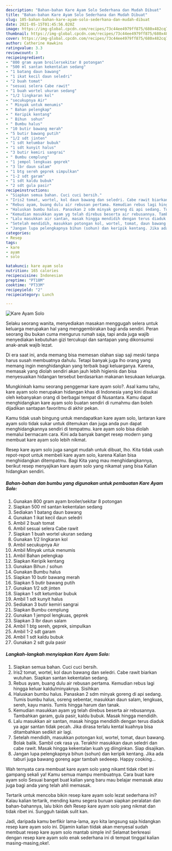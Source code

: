 ```yaml
---
description: "Bahan-bahan Kare Ayam Solo Sederhana dan Mudah Dibuat"
title: "Bahan-bahan Kare Ayam Solo Sederhana dan Mudah Dibuat"
slug: 105-bahan-bahan-kare-ayam-solo-sederhana-dan-mudah-dibuat
date: 2021-05-15T01:45:56.020Z
image: https://img-global.cpcdn.com/recipes/73c44ee4979ff875/680x482cq70/kare-ayam-solo-foto-resep-utama.jpg
thumbnail: https://img-global.cpcdn.com/recipes/73c44ee4979ff875/680x482cq70/kare-ayam-solo-foto-resep-utama.jpg
cover: https://img-global.cpcdn.com/recipes/73c44ee4979ff875/680x482cq70/kare-ayam-solo-foto-resep-utama.jpg
author: Catherine Hawkins
ratingvalue: 3.3
reviewcount: 3
recipeingredient:
- "800 gram ayam broilersekitar 8 potongan"
- "500 ml santan kekentalan sedang"
- "1 batang daun bawang"
- "1 ikat kecil daun seledri"
- "2 buah tomat"
- "sesuai selera Cabe rawit"
- "1 buah wortel ukuran sedang"
- "1/2 lingkaran kol"
- "secukupnya Air"
- " Minyak untuk menumis"
- " Bahan pelengkap"
- " Keripik kentang"
- " Bihun  sohun"
- " Bumbu halus"
- "10 butir bawang merah"
- "5 butir bawang putih"
- "1/2 sdt jinten"
- "1 sdt ketumbar bubuk"
- "1 sdt kunyit halus"
- "3 butir kemiri sangrai"
- " Bumbu cemplung"
- "1 jempol lengkuas geprek"
- "3 lbr daun salam"
- "1 btg sereh geprek simpulkan"
- "1-2 sdt garam"
- "1 sdt kaldu bubuk"
- "2 sdt gula pasir"
recipeinstructions:
- "Siapkan semua bahan. Cuci cuci bersih."
- "Iris2 tomat, wortel, kol daun bawang dan seledri. Cabe rawit biarkan wutuhan. Siapkan santan kekentalan sedang."
- "Rebus ayam, buang dulu air rebusan pertama. Kemudian rebus lagi hingga keluar kaldu/minyaknya. Sisihkan"
- "Haluskan bumbu halus. Panaskan 2 sdm minyak goreng di api sedang. Tumis bumbu halus, osreng sebentar, masukkan daun salam, lengkuas, sereh, kayu manis. Tumis hingga harum dan tanak."
- "Kemudian masukkan ayam yg telah direbus beserta air rebusannya. Tambahkan garam, gula pasir, kaldu bubuk. Masak hingga mendidih."
- "Lalu masukkan air santan, masak hingga mendidih dengan terus diaduk ya agar santan tidak pecah. Jika dirasa terlalu kental kuahnya bisa ditambahkan sedikit air lagi."
- "Setelah mendidih, masukkan potongan kol, wortel, tomat, daun bawang. Bolak balik. Sambil cek rasa ya. Terakhir masukkan daun seledri dan cabe rawit. Masak hingga kekentalan kuah yg diinginkan. Siap disajikan."
- "Jangan lupa pelengkapnya bihun (sohun) dan keripik kentang. Jika ada taburi juga bawang goreng agar tambah sedeeep. Happy cooking..."
categories:
- Resep
tags:
- kare
- ayam
- solo

katakunci: kare ayam solo 
nutrition: 165 calories
recipecuisine: Indonesian
preptime: "PT18M"
cooktime: "PT33M"
recipeyield: "2"
recipecategory: Lunch

---
```



![Kare Ayam Solo](https://img-global.cpcdn.com/recipes/73c44ee4979ff875/680x482cq70/kare-ayam-solo-foto-resep-utama.jpg)

Selaku seorang wanita, menyediakan masakan menggugah selera untuk keluarga merupakan hal yang menggembirakan bagi anda sendiri. Peran seorang ibu bukan cuma mengurus rumah saja, tapi anda juga wajib menyediakan kebutuhan gizi tercukupi dan santapan yang dikonsumsi anak-anak wajib lezat.

Di era  saat ini, anda memang bisa memesan olahan siap saji meski tanpa harus susah membuatnya dahulu. Tetapi banyak juga lho orang yang memang ingin menghidangkan yang terbaik bagi keluarganya. Karena, memasak yang diolah sendiri akan jauh lebih higienis dan bisa menyesuaikan hidangan tersebut berdasarkan makanan kesukaan keluarga. 



Mungkinkah kamu seorang penggemar kare ayam solo?. Asal kamu tahu, kare ayam solo merupakan hidangan khas di Indonesia yang kini disukai oleh kebanyakan orang di berbagai tempat di Nusantara. Kamu dapat menghidangkan kare ayam solo buatan sendiri di rumahmu dan boleh dijadikan santapan favoritmu di akhir pekan.

Kamu tidak usah bingung untuk mendapatkan kare ayam solo, lantaran kare ayam solo tidak sukar untuk ditemukan dan juga anda pun dapat menghidangkannya sendiri di tempatmu. kare ayam solo bisa diolah memalui bermacam cara. Kini ada banyak banget resep modern yang membuat kare ayam solo lebih nikmat.

Resep kare ayam solo juga sangat mudah untuk dibuat, lho. Kita tidak usah repot-repot untuk membeli kare ayam solo, karena Kalian bisa menghidangkan ditempatmu. Bagi Kita yang mau menghidangkannya, berikut resep menyajikan kare ayam solo yang nikamat yang bisa Kalian hidangkan sendiri.

<!--inarticleads1-->

##### Bahan-bahan dan bumbu yang digunakan untuk pembuatan Kare Ayam Solo:

1. Gunakan 800 gram ayam broiler/sekitar 8 potongan
1. Siapkan 500 ml santan kekentalan sedang
1. Sediakan 1 batang daun bawang
1. Gunakan 1 ikat kecil daun seledri
1. Ambil 2 buah tomat
1. Ambil sesuai selera Cabe rawit
1. Siapkan 1 buah wortel ukuran sedang
1. Gunakan 1/2 lingkaran kol
1. Ambil secukupnya Air
1. Ambil  Minyak untuk menumis
1. Ambil  Bahan pelengkap
1. Siapkan  Keripik kentang
1. Gunakan  Bihun / sohun
1. Gunakan  Bumbu halus
1. Siapkan 10 butir bawang merah
1. Siapkan 5 butir bawang putih
1. Gunakan 1/2 sdt jinten
1. Siapkan 1 sdt ketumbar bubuk
1. Ambil 1 sdt kunyit halus
1. Sediakan 3 butir kemiri sangrai
1. Siapkan  Bumbu cemplung
1. Gunakan 1 jempol lengkuas, geprek
1. Siapkan 3 lbr daun salam
1. Ambil 1 btg sereh, geprek, simpulkan
1. Ambil 1-2 sdt garam
1. Ambil 1 sdt kaldu bubuk
1. Gunakan 2 sdt gula pasir




<!--inarticleads2-->

##### Langkah-langkah menyiapkan Kare Ayam Solo:

1. Siapkan semua bahan. Cuci cuci bersih.
1. Iris2 tomat, wortel, kol daun bawang dan seledri. Cabe rawit biarkan wutuhan. Siapkan santan kekentalan sedang.
1. Rebus ayam, buang dulu air rebusan pertama. Kemudian rebus lagi hingga keluar kaldu/minyaknya. Sisihkan
1. Haluskan bumbu halus. Panaskan 2 sdm minyak goreng di api sedang. Tumis bumbu halus, osreng sebentar, masukkan daun salam, lengkuas, sereh, kayu manis. Tumis hingga harum dan tanak.
1. Kemudian masukkan ayam yg telah direbus beserta air rebusannya. Tambahkan garam, gula pasir, kaldu bubuk. Masak hingga mendidih.
1. Lalu masukkan air santan, masak hingga mendidih dengan terus diaduk ya agar santan tidak pecah. Jika dirasa terlalu kental kuahnya bisa ditambahkan sedikit air lagi.
1. Setelah mendidih, masukkan potongan kol, wortel, tomat, daun bawang. Bolak balik. Sambil cek rasa ya. Terakhir masukkan daun seledri dan cabe rawit. Masak hingga kekentalan kuah yg diinginkan. Siap disajikan.
1. Jangan lupa pelengkapnya bihun (sohun) dan keripik kentang. Jika ada taburi juga bawang goreng agar tambah sedeeep. Happy cooking...




Wah ternyata cara membuat kare ayam solo yang nikamt tidak ribet ini gampang sekali ya! Kamu semua mampu membuatnya. Cara buat kare ayam solo Sesuai banget buat kalian yang baru mau belajar memasak atau juga bagi anda yang telah ahli memasak.

Tertarik untuk mencoba bikin resep kare ayam solo lezat sederhana ini? Kalau kalian tertarik, mending kamu segera buruan siapkan peralatan dan bahan-bahannya, lalu bikin deh Resep kare ayam solo yang nikmat dan tidak ribet ini. Sungguh taidak sulit kan. 

Jadi, daripada kamu berfikir lama-lama, ayo kita langsung saja hidangkan resep kare ayam solo ini. Dijamin kalian tiidak akan menyesal sudah membuat resep kare ayam solo mantab simple ini! Selamat berkreasi dengan resep kare ayam solo enak sederhana ini di tempat tinggal kalian masing-masing,oke!.

